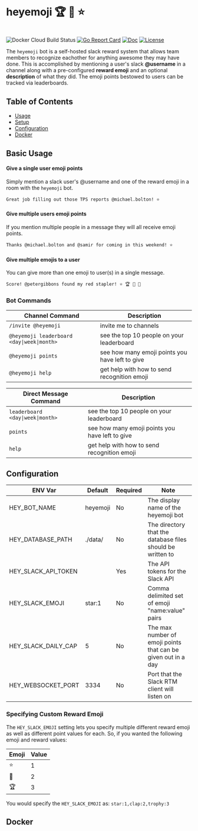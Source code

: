 # heyemoji 🏆 👏 ⭐
# 

![Docker Cloud Build Status](https://img.shields.io/docker/cloud/build/mmcdole/heyemoji) [![Go Report Card](https://goreportcard.com/badge/github.com/mmcdole/heyemoji)](https://goreportcard.com/report/github.com/mmcdole/heyemoji) [![Doc](https://godoc.org/github.com/mmcdole/heyemoji?status.svg)](http://godoc.org/github.com/mmcdole/heyemoji) [![License](http://img.shields.io/:license-mit-blue.svg)](http://doge.mit-license.org)

The `heyemoji` bot is a self-hosted slack reward system that allows team members to recognize eachother for anything awesome they may have done.  This is accomplished by mentioning a user's slack **@username** in a channel along with a pre-configured **reward emoji** and an optional **description** of what they did.  The emoji points bestowed to users can be tracked via leaderboards.

## Table of Contents

- [Usage](#basic-usage)
- [Setup](#setup)
- [Configuration](#configuration)
- [Docker](#docker)

## Basic Usage

#### Give a single user emoji points 

Simply mention a slack user's @username and one of the reward emoji in a room with the `heyemoji` bot.

`Great job filling out those TPS reports @michael.bolton! ⭐` 

#### Give multiple users emoji points

If you mention multiple people in a message they will all receive emoji points.

`Thanks @michael.bolton and @samir for coming in this weekend! ⭐`

#### Give multiple emojis to a user

You can give more than one emoji to user(s) in a single message.

`Score! @petergibbons found my red stapler! ⭐ 🏆 👏 👏 `

### Bot Commands

| Channel Command                          | Description                                                |
|------------------------------------------|------------------------------------------------------------|
| `/invite @heyemoji`                      | invite me to channels                                      |
| `@heyemoji leaderboard <day\|week\|month>` | see the top 10 people on your leaderboard                  |
| `@heyemoji points`                       | see how many emoji points you have left to give            |
| `@heyemoji help`                         | get help with how to send recognition emoji                |

| Direct Message Command                   | Description                                                |
|------------------------------------------|------------------------------------------------------------|
| `leaderboard <day\|week\|month>`           | see the top 10 people on your leaderboard                  |
| `points`                                 | see how many emoji points you have left to give            |
| `help`                                   | get help with how to send recognition emoji                |


## Configuration

| ENV Var             | Default  | Required | Note                                                          |
|---------------------|----------|----------|---------------------------------------------------------------|
| HEY_BOT_NAME        | heyemoji | No       | The display name of the heyemoji bot                          |
| HEY_DATABASE_PATH   | ./data/  | No       | The directory that the database files should be written to    |
| HEY_SLACK_API_TOKEN |          | Yes      | The API tokens for the Slack API                              |
| HEY_SLACK_EMOJI     | star:1   | No       | Comma delimited set of emoji "name:value" pairs               |
| HEY_SLACK_DAILY_CAP | 5        | No       | The max number of emoji points that can be given out in a day |
| HEY_WEBSOCKET_PORT  | 3334     | No       | Port that the Slack RTM client will listen on                 |


### Specifying Custom Reward Emoji

The `HEY_SLACK_EMOJI` setting lets you specify multiple different reward emoji as well as different point values for each. So, if you wanted the following emoji and reward values:

| Emoji         | Value  |
|---------------|--------|
| ⭐             | 1      |
| 👏             | 2      |
| 🏆             | 3      |

You would specify the `HEY_SLACK_EMOJI` as: `star:1,clap:2,trophy:3`

## Docker


